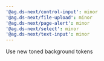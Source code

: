 ```yaml
---
'@ag.ds-next/control-input': minor
'@ag.ds-next/file-upload': minor
'@ag.ds-next/page-alert': minor
'@ag.ds-next/select': minor
'@ag.ds-next/text-input': minor
---
```


Use new toned background tokens
